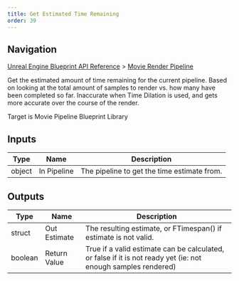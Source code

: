 ```yaml
---
title: Get Estimated Time Remaining
order: 39
---
```

## Navigation

[Unreal Engine Blueprint API Reference](https://dev.epicgames.com/documentation/en-us/unreal-engine/BlueprintAPI) > [Movie Render Pipeline](https://dev.epicgames.com/documentation/en-us/unreal-engine/BlueprintAPI/MovieRenderPipeline)

Get the estimated amount of time remaining for the current pipeline. Based on looking at the total
amount of samples to render vs. how many have been completed so far. Inaccurate when Time Dilation
is used, and gets more accurate over the course of the render.

Target is Movie Pipeline Blueprint Library

## Inputs

| Type | Name | Description |
| --- | --- | --- |
| object | In Pipeline | The pipeline to get the time estimate from. |

## Outputs

| Type | Name | Description |
| --- | --- | --- |
| struct | Out Estimate | The resulting estimate, or FTimespan() if estimate is not valid. |
| boolean | Return Value | True if a valid estimate can be calculated, or false if it is not ready yet (ie: not enough samples rendered) |
